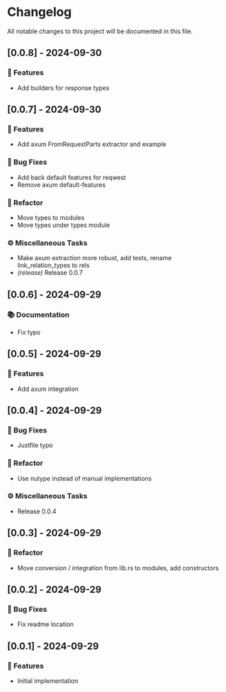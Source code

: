 <!-- markdownlint-disable no-duplicate-heading -->
# Changelog

All notable changes to this project will be documented in this file.

## [0.0.8] - 2024-09-30

### 🚀 Features

- Add builders for response types

## [0.0.7] - 2024-09-30

### 🚀 Features

- Add axum FromRequestParts extractor and example

### 🐛 Bug Fixes

- Add back default features for reqwest
- Remove axum default-features

### 🚜 Refactor

- Move types to modules
- Move types under types module

### ⚙️ Miscellaneous Tasks

- Make axum extraction more robust, add tests, rename link_relation_types to rels
- *(release)* Release 0.0.7

## [0.0.6] - 2024-09-29

### 📚 Documentation

- Fix typo

## [0.0.5] - 2024-09-29

### 🚀 Features

- Add axum integration

## [0.0.4] - 2024-09-29

### 🐛 Bug Fixes

- Justfile typo

### 🚜 Refactor

- Use nutype instead of manual implementations

### ⚙️ Miscellaneous Tasks

- Release 0.0.4

## [0.0.3] - 2024-09-29

### 🚜 Refactor

- Move conversion / integration from lib.rs to modules, add constructors

## [0.0.2] - 2024-09-29

### 🐛 Bug Fixes

- Fix readme location

## [0.0.1] - 2024-09-29

### 🚀 Features

- Initial implementation

<!-- generated by git-cliff -->
